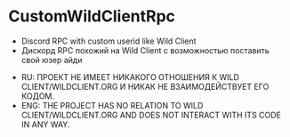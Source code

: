 # CustomWildClientRpc
* Discord RPC with custom userid like Wild Client 
* Дискорд RPC похожий на Wild Client с возможностью поставить свой юзер айди

 - RU: ПРОЕКТ НЕ ИМЕЕТ НИКАКОГО ОТНОШЕНИЯ К WILD CLIENT/WILDCLIENT.ORG И НИКАК НЕ ВЗАИМОДЕЙСТВУЕТ ЕГО КОДОМ.
 - ENG: THE PROJECT HAS NO RELATION TO WILD CLIENT/WILDCLIENT.ORG AND DOES NOT INTERACT WITH ITS CODE IN ANY WAY.
